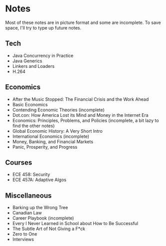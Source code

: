 # Notes

Most of these notes are in picture format and some are incomplete. To save space, I'll try to type up future notes. 

## Tech
- Java Concurrency in Practice
- Java Generics
- Linkers and Loaders
- H.264

## Economics
- After the Music Stopped: The Financial Crisis and the Work Ahead
- Basic Economics
- Contending Economic Theories (incomplete)
- Dot.con: How America Lost its Mind and Money in the Internet Era
- Economics: Principles, Problems, and Policies (incomplete, a bit lazy to find the other notes)
- Global Economic History: A Very Short Intro
- International Economics (incomplete)
- Money, Banking, and Financial Markets
- Panic, Prosperity, and Progress

## Courses
- ECE 458: Security
- ECE 457A: Adaptive Algos

## Miscellaneous
- Barking up the Wrong Tree
- Canadian Law
- Career Playbook (incomplete)
- Every I Never Learned in School about How to Be Successful
- The Subtle Art of Not Giving a F*ck
- Zero to One
- Interviews